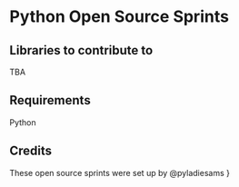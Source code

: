 # Python Open Source Sprints

## Libraries to contribute to 
TBA

## Requirements
Python 


## Credits
These open source sprints were set up by @pyladiesams }
